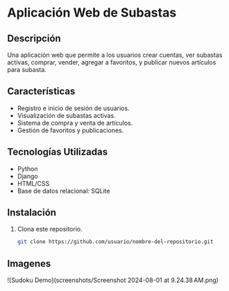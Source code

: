 # Aplicación Web de Subastas

## Descripción
Una aplicación web que permite a los usuarios crear cuentas, ver subastas activas, comprar, vender, agregar a favoritos, y publicar nuevos artículos para subasta.

## Características
- Registro e inicio de sesión de usuarios.
- Visualización de subastas activas.
- Sistema de compra y venta de artículos.
- Gestión de favoritos y publicaciones.

## Tecnologías Utilizadas
- Python
- Django
- HTML/CSS
- Base de datos relacional: SQLite

## Instalación
1. Clona este repositorio.
   ```bash
   git clone https://github.com/usuario/nombre-del-repositorio.git

## Imagenes
![Sudoku Demo](screenshots/Screenshot 2024-08-01 at 9.24.38 AM.png)
